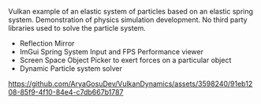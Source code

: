 Vulkan example of an elastic system of particles based on an elastic spring system. Demonstration of physics simulation development. No third party libraries used to solve the particle system.

-  Reflection Mirror
-  ImGui Spring System Input and FPS Performance viewer
-  Screen Space Object Picker to exert forces on a particular object
-  Dynamic Particle system solver




https://github.com/AryaGosuDev/VulkanDynamics/assets/3598240/91eb1208-85f9-4f10-84e4-c7db667b1787

